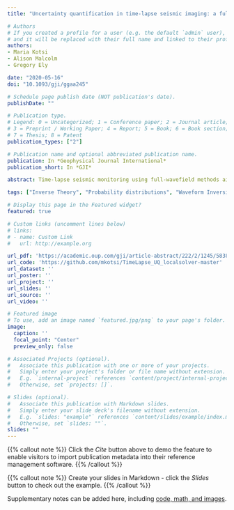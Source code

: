 ```yaml
---
title: "Uncertainty quantification in time-lapse seismic imaging: a full-waveform approach"

# Authors
# If you created a profile for a user (e.g. the default `admin` user), write the username (folder name) here 
# and it will be replaced with their full name and linked to their profile.
authors:
- Maria Kotsi
- Alison Malcolm
- Gregory Ely

date: "2020-05-16"
doi: "10.1093/gji/ggaa245"

# Schedule page publish date (NOT publication's date).
publishDate: ""

# Publication type.
# Legend: 0 = Uncategorized; 1 = Conference paper; 2 = Journal article;
# 3 = Preprint / Working Paper; 4 = Report; 5 = Book; 6 = Book section;
# 7 = Thesis; 8 = Patent
publication_types: ["2"]

# Publication name and optional abbreviated publication name.
publication: In *Geophysical Journal International*
publication_short: In *GJI*

abstract: Time-lapse seismic monitoring using full-wavefield methods aims to accurately and robustly image rock and fluid changes within a reservoir. These changes are typically small and localized. Quantifying the uncertainty related to these changes is crucial for decision making, but traditional methods that use pixel by pixel uncertainty quantification with large models are computationally infeasible. We exploit the structure of the time-lapse seismic problem for fast wavefield computations using a numerically exact local acoustic solver. This allows us to perform a Bayesian inversion using a Metropolis–Hastings algorithm to sample our posterior distribution. We address the well-known dimensionality problem in global optimization using an image compression technique. We run our numerical experiments using a single shot and a single frequency, however we show that various frequencies converge to different local minima. In addition, we test our framework for both uncorrelated and correlated noise, and we retrieve different histograms for each noise type. Through our numerical examples we show the importance of defining quantities of interest in order to setup an appropriate uncertainty quantification framework involving choosing the number of degrees of freedom and model parametrization that best approximate the problem. To our knowledge, there is no work in the literature studying the time-lapse problem using stochastic full-waveform inversion.

tags: ["Inverse Theory", "Probability distributions", "Waveform Inversion", "Computational Seismology", "Controlled source seismology", "Statistical seismology"]

# Display this page in the Featured widget?
featured: true

# Custom links (uncomment lines below)
# links:
# - name: Custom Link
#   url: http://example.org

url_pdf: 'https://academic.oup.com/gji/article-abstract/222/2/1245/5838038'
url_code: 'https://github.com/mkotsi/TimeLapse_UQ_localsolver-master'
url_dataset: ''
url_poster: ''
url_project: ''
url_slides: ''
url_source: ''
url_video: ''

# Featured image
# To use, add an image named `featured.jpg/png` to your page's folder. 
image:
  caption: ''
  focal_point: "Center"
  preview_only: false

# Associated Projects (optional).
#   Associate this publication with one or more of your projects.
#   Simply enter your project's folder or file name without extension.
#   E.g. `internal-project` references `content/project/internal-project/index.md`.
#   Otherwise, set `projects: []`.

# Slides (optional).
#   Associate this publication with Markdown slides.
#   Simply enter your slide deck's filename without extension.
#   E.g. `slides: "example"` references `content/slides/example/index.md`.
#   Otherwise, set `slides: ""`.
slides: ""
---
```


{{% callout note %}}
Click the *Cite* button above to demo the feature to enable visitors to import publication metadata into their reference management software.
{{% /callout %}}

{{% callout note %}}
Create your slides in Markdown - click the *Slides* button to check out the example.
{{% /callout %}}

Supplementary notes can be added here, including [code, math, and images](https://wowchemy.com/docs/writing-markdown-latex/).
